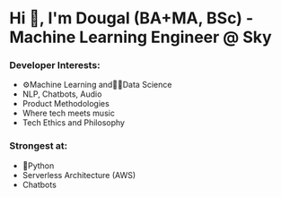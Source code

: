 # Hi 👋, I'm Dougal (BA+MA, BSc) - Machine Learning Engineer @ Sky

### Developer Interests:
- ⚙️Machine Learning and🧑‍🔬Data Science
- NLP, Chatbots, Audio
- Product Methodologies
- Where tech meets music
- Tech Ethics and Philosophy

### Strongest at:
- 🐍Python
- Serverless Architecture (AWS)
- Chatbots
